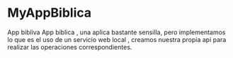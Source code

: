 # MyAppBiblica
App bibliva
App  biblica , una aplica bastante sensilla, pero  implementamos lo que es el uso de un  servicio web local , creamos  nuestra propia api  para realizar  las operaciones correspondientes.
